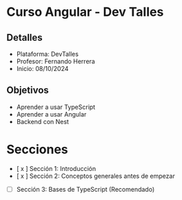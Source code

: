 # Curso Angular - Dev Talles

## Detalles

- Plataforma: DevTalles
- Profesor: Fernando Herrera
- Inicio: 08/10/2024

## Objetivos

- Aprender a usar TypeScript
- Aprender a usar Angular
- Backend con Nest

# Secciones

- [ x ] Sección 1: Introducción
- [ x ] Sección 2: Conceptos generales antes de empezar
- [ ] Sección 3: Bases de TypeScript (Recomendado)
